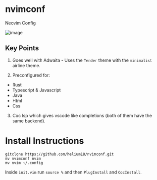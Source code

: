 # nvimconf
 
 Neovim Config
 
 ![image](https://user-images.githubusercontent.com/86223025/153351059-d5905b19-92e6-40f3-8592-f74b866a3612.png)

## Key Points
1. Goes well with Adwaita - Uses the `Tender` theme with the `minimalist` airline theme.

2. Preconfigured for: 
 - Rust
 - Typescript & Javascript
 - Java
 - Html
 - Css
3. Coc lsp which gives vscode like completions (both of them have the same backend). 

# Install Instructions 

```
gitclone https://github.com/helium18/nvimconf.git 
mv nvimconf nvim
mv nvim ~/.config
``` 

Inside `init.vim` run `source %` and then `PlugInstall` and `CocInstall`.

